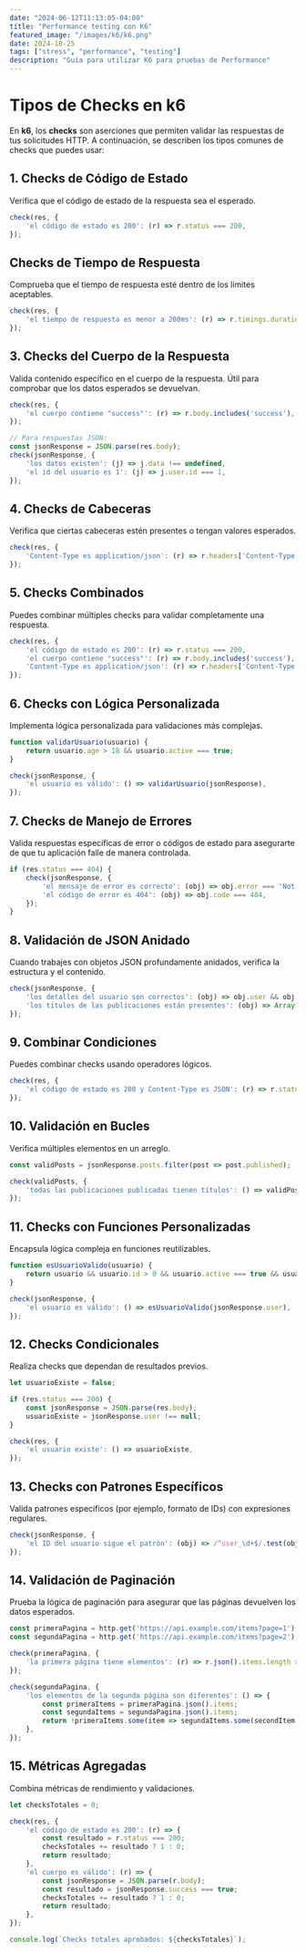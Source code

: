 ```yaml
---
date: "2024-06-12T11:13:05-04:00"
title: "Performance testing con K6"
featured_image: "/images/k6/k6.png"
date: 2024-10-25
tags: ["stress", "performance", "testing"]
description: "Guía para utilizar K6 para pruebas de Performance"
---
```


# Tipos de Checks en k6
En **k6**, los **checks** son aserciones que permiten validar las respuestas de tus solicitudes HTTP. A continuación, se describen los tipos comunes de checks que puedes usar:

## 1. Checks de Código de Estado
Verifica que el código de estado de la respuesta sea el esperado.

```javascript
check(res, {
    'el código de estado es 200': (r) => r.status === 200,
});

```

## Checks de Tiempo de Respuesta
Comprueba que el tiempo de respuesta esté dentro de los límites aceptables.

```javascript
check(res, {
    'el tiempo de respuesta es menor a 200ms': (r) => r.timings.duration < 200,
});

```

## 3. Checks del Cuerpo de la Respuesta
Valida contenido específico en el cuerpo de la respuesta. Útil para comprobar que los datos esperados se devuelvan.

```javascript
check(res, {
    'el cuerpo contiene "success"': (r) => r.body.includes('success'),
});

// Para respuestas JSON:
const jsonResponse = JSON.parse(res.body);
check(jsonResponse, {
    'los datos existen': (j) => j.data !== undefined,
    'el id del usuario es 1': (j) => j.user.id === 1,
});

```

## 4. Checks de Cabeceras
Verifica que ciertas cabeceras estén presentes o tengan valores esperados.

```javascript
check(res, {
    'Content-Type es application/json': (r) => r.headers['Content-Type'] === 'application/json',
});

```

## 5. Checks Combinados
Puedes combinar múltiples checks para validar completamente una respuesta.

```javascript
check(res, {
    'el código de estado es 200': (r) => r.status === 200,
    'el cuerpo contiene "success"': (r) => r.body.includes('success'),
    'Content-Type es application/json': (r) => r.headers['Content-Type'] === 'application/json',
});

```

## 6. Checks con Lógica Personalizada
Implementa lógica personalizada para validaciones más complejas.

```javascript
function validarUsuario(usuario) {
    return usuario.age > 18 && usuario.active === true;
}

check(jsonResponse, {
    'el usuario es válido': () => validarUsuario(jsonResponse),
});

```

## 7. Checks de Manejo de Errores
Valida respuestas específicas de error o códigos de estado para asegurarte de que tu aplicación falle de manera controlada.

```javascript
if (res.status === 404) {
    check(jsonResponse, {
        'el mensaje de error es correcto': (obj) => obj.error === 'Not Found',
        'el código de error es 404': (obj) => obj.code === 404,
    });
}

```

## 8. Validación de JSON Anidado
Cuando trabajes con objetos JSON profundamente anidados, verifica la estructura y el contenido.

```javascript
check(jsonResponse, {
    'los detalles del usuario son correctos': (obj) => obj.user && obj.user.id === 1 && obj.user.details.age > 18,
    'los títulos de las publicaciones están presentes': (obj) => Array.isArray(obj.posts) && obj.posts.every(post => post.title !== undefined),
});

```

## 9. Combinar Condiciones
Puedes combinar checks usando operadores lógicos.

```javascript
check(res, {
    'el código de estado es 200 y Content-Type es JSON': (r) => r.status === 200 && r.headers['Content-Type'] === 'application/json',
});

```
## 10. Validación en Bucles
Verifica múltiples elementos en un arreglo.

```javascript
const validPosts = jsonResponse.posts.filter(post => post.published);

check(validPosts, {
    'todas las publicaciones publicadas tienen títulos': () => validPosts.every(post => post.title !== undefined),
});

```

## 11. Checks con Funciones Personalizadas
Encapsula lógica compleja en funciones reutilizables.

```javascript
function esUsuarioValido(usuario) {
    return usuario && usuario.id > 0 && usuario.active === true && usuario.roles.includes('user');
}

check(jsonResponse, {
    'el usuario es válido': () => esUsuarioValido(jsonResponse.user),
});

```

## 12. Checks Condicionales
Realiza checks que dependan de resultados previos.

```javascript
let usuarioExiste = false;

if (res.status === 200) {
    const jsonResponse = JSON.parse(res.body);
    usuarioExiste = jsonResponse.user !== null;
}

check(res, {
    'el usuario existe': () => usuarioExiste,
});

```

## 13. Checks con Patrones Específicos
Valida patrones específicos (por ejemplo, formato de IDs) con expresiones regulares.

```javascript
check(jsonResponse, {
    'el ID del usuario sigue el patrón': (obj) => /^user_\d+$/.test(obj.id),
});

```

## 14. Validación de Paginación
Prueba la lógica de paginación para asegurar que las páginas devuelven los datos esperados.

```javascript
const primeraPagina = http.get('https://api.example.com/items?page=1');
const segundaPagina = http.get('https://api.example.com/items?page=2');

check(primeraPagina, {
    'la primera página tiene elementos': (r) => r.json().items.length > 0,
});

check(segundaPagina, {
    'los elementos de la segunda página son diferentes': () => {
        const primeraItems = primeraPagina.json().items;
        const segundaItems = segundaPagina.json().items;
        return !primeraItems.some(item => segundaItems.some(secondItem => secondItem.id === item.id));
    },
});

```

## 15. Métricas Agregadas
Combina métricas de rendimiento y validaciones.

```javascript
let checksTotales = 0;

check(res, {
    'el código de estado es 200': (r) => {
        const resultado = r.status === 200;
        checksTotales += resultado ? 1 : 0;
        return resultado;
    },
    'el cuerpo es válido': (r) => {
        const jsonResponse = JSON.parse(r.body);
        const resultado = jsonResponse.success === true;
        checksTotales += resultado ? 1 : 0;
        return resultado;
    },
});

console.log(`Checks totales aprobados: ${checksTotales}`);

```
